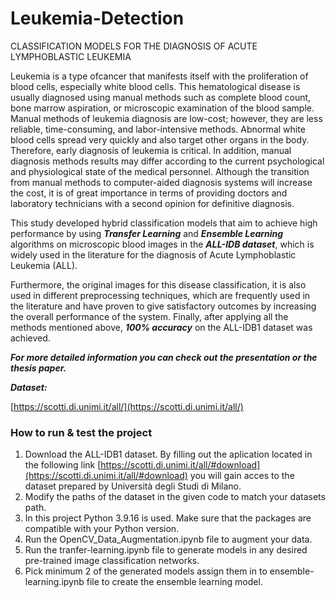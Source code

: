 # Leukemia-Detection

CLASSIFICATION MODELS FOR THE DIAGNOSIS OF ACUTE LYMPHOBLASTIC LEUKEMIA

Leukemia is a type ofcancer that manifests itself with the proliferation of blood cells, especially white blood cells. This hematological disease is usually diagnosed using manual methods such as complete blood count, bone marrow aspiration, or microscopic examination of the blood sample. Manual methods of leukemia diagnosis are low-cost; however, they are less reliable, time-consuming, and labor-intensive methods. Abnormal white blood cells spread very quickly and also target other organs in the body. Therefore, early diagnosis of leukemia is critical. In addition, manual diagnosis methods results may differ according to the current psychological and physiological state of the medical personnel. Although the transition from manual methods to computer-aided diagnosis systems will increase the cost, it is of great importance in terms of providing doctors and laboratory technicians with a second opinion for definitive diagnosis.

This study developed hybrid classification models that aim to achieve high performance by using ***Transfer Learning*** and ***Ensemble Learning*** algorithms on microscopic blood images in the ***ALL-IDB dataset***, which is widely used in the literature for the diagnosis of Acute Lymphoblastic Leukemia (ALL).

Furthermore, the original images for this disease classification, it is also used in different preprocessing techniques, which are frequently used in the literature and have proven to give satisfactory outcomes by increasing the overall performance of the system. Finally, after applying all the methods mentioned above, ***100% accuracy*** on the ALL-IDB1 dataset was achieved.

***For more detailed information you can check out the presentation or the thesis paper.***

***Dataset:***

[https://scotti.di.unimi.it/all/](https://scotti.di.unimi.it/all/)

### How to run & test the project

1. Download the ALL-IDB1 dataset. By filling out the aplication located in the following link [https://scotti.di.unimi.it/all/#download](https://scotti.di.unimi.it/all/#download) you will gain acces to the dataset prepared by  Università degli Studi di Milano.
2. Modify the paths of the dataset in the given code to match your datasets path.
3. In this project Python 3.9.16 is used. Make sure that the packages are compatible with your Python version.
4. Run the OpenCV_Data_Augmentation.ipynb file to augment your data.
5. Run the tranfer-learning.ipynb file to generate models in any desired pre-trained image classification networks.
6. Pick minimum 2 of the generated models assign them in to ensemble-learning.ipynb file to create the ensemble learning model.

